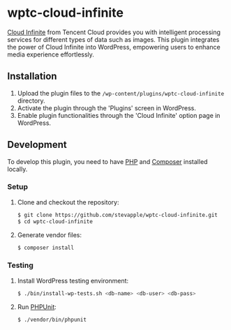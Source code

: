 # wptc-cloud-infinite

[Cloud Infinite](https://www.tencentcloud.com/products/ci) from Tencent Cloud provides you with intelligent processing services for different types of data such as images.
This plugin integrates the power of Cloud Infinite into WordPress, empowering users to enhance media experience effortlessly.

## Installation

1. Upload the plugin files to the `/wp-content/plugins/wptc-cloud-infinite` directory.
2. Activate the plugin through the 'Plugins' screen in WordPress.
3. Enable plugin functionalities through the 'Cloud Infinite' option page in WordPress.

## Development

To develop this plugin, you need to have [PHP](https://www.php.net) and [Composer](https://getcomposer.org) installed locally.

### Setup 

1. Clone and checkout the repository:
   ```bash
   $ git clone https://github.com/stevapple/wptc-cloud-infinite.git
   $ cd wptc-cloud-infinite
   ```
2. Generate vendor files:
   ```bash
   $ composer install
   ```

### Testing

1. Install WordPress testing environment:
   ```bash
   $ ./bin/install-wp-tests.sh <db-name> <db-user> <db-pass>
   ```
2. Run [PHPUnit](https://phpunit.de):
   ```bash
   $ ./vendor/bin/phpunit
   ```

